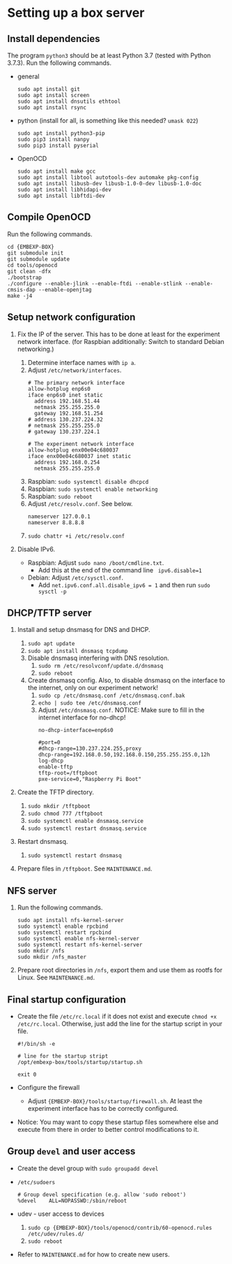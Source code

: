 # Setting up a box server


## Install dependencies
The program `python3` should be at least Python 3.7 (tested with Python 3.7.3).
Run the following commands.
- general
  ```
  sudo apt install git
  sudo apt install screen
  sudo apt install dnsutils ethtool
  sudo apt install rsync
  ```
- python (install for all, is something like this needed? `umask 022`)
  ```
  sudo apt install python3-pip
  sudo pip3 install nanpy
  sudo pip3 install pyserial
  ```
- OpenOCD
  ```
  sudo apt install make gcc
  sudo apt install libtool autotools-dev automake pkg-config
  sudo apt install libusb-dev libusb-1.0-0-dev libusb-1.0-doc
  sudo apt install libhidapi-dev
  sudo apt install libftdi-dev
  ```


## Compile OpenOCD
Run the following commands.
```
cd {EMBEXP-BOX}
git submodule init
git submodule update
cd tools/openocd
git clean -dfx
./bootstrap
./configure --enable-jlink --enable-ftdi --enable-stlink --enable-cmsis-dap --enable-openjtag
make -j4
```


## Setup network configuration
1. Fix the IP of the server. This has to be done at least for the experiment network interface. (for Raspbian additionally: Switch to standard Debian networking.)
   1. Determine interface names with `ip a`.
   1. Adjust `/etc/network/interfaces`.
      ```
      # The primary network interface
      allow-hotplug enp6s0
      iface enp6s0 inet static
      	address 192.168.51.44
      	netmask 255.255.255.0
      	gateway 192.168.51.254
      #	address 130.237.224.32
      #	netmask 255.255.255.0
      #	gateway 130.237.224.1
      
      # The experiment network interface
      allow-hotplug enx00e04c680037
      iface enx00e04c680037 inet static
      	address 192.168.0.254
      	netmask 255.255.255.0
      ```
   1. Raspbian: `sudo systemctl disable dhcpcd`
   1. Raspbian: `sudo systemctl enable networking`
   1. Raspbian: `sudo reboot`
   1. Adjust `/etc/resolv.conf`. See below.
      ```
      nameserver 127.0.0.1
      nameserver 8.8.8.8
      ```
   1. `sudo chattr +i /etc/resolv.conf`

1. Disable IPv6.
   - Raspbian: Adjust `sudo nano /boot/cmdline.txt`.
     - Add this at the end of the command line ` ipv6.disable=1`
   - Debian: Adjust `/etc/sysctl.conf`.
     - Add `net.ipv6.conf.all.disable_ipv6 = 1` and then run `sudo sysctl -p`


## DHCP/TFTP server
1. Install and setup dnsmasq for DNS and DHCP.
   1. `sudo apt update`
   1. `sudo apt install dnsmasq tcpdump`
   1. Disable dnsmasq interfering with DNS resolution.
      1. `sudo rm /etc/resolvconf/update.d/dnsmasq`
      1. `sudo reboot`
   1. Create dnsmasq config. Also, to disable dnsmasq on the interface to the internet, only on our experiment network!
      1. `sudo cp /etc/dnsmasq.conf /etc/dnsmasq.conf.bak`
      1. `echo | sudo tee /etc/dnsmasq.conf`
      1. Adjust `/etc/dnsmasq.conf`. NOTICE: Make sure to fill in the internet interface for no-dhcp!
         ```
         no-dhcp-interface=enp6s0
         
         #port=0
         #dhcp-range=130.237.224.255,proxy
         dhcp-range=192.168.0.50,192.168.0.150,255.255.255.0,12h
         log-dhcp
         enable-tftp
         tftp-root=/tftpboot
         pxe-service=0,"Raspberry Pi Boot"
         ```

1. Create the TFTP directory.
   1. `sudo mkdir /tftpboot`
   1. `sudo chmod 777 /tftpboot`
   1. `sudo systemctl enable dnsmasq.service`
   1. `sudo systemctl restart dnsmasq.service`

1. Restart dnsmasq.
   1. `sudo systemctl restart dnsmasq`

1. Prepare files in `/tftpboot`. See `MAINTENANCE.md`.


## NFS server
1. Run the following commands.
   ```
   sudo apt install nfs-kernel-server
   sudo systemctl enable rpcbind
   sudo systemctl restart rpcbind
   sudo systemctl enable nfs-kernel-server
   sudo systemctl restart nfs-kernel-server
   sudo mkdir /nfs
   sudo mkdir /nfs_master
   ```

1. Prepare root directories in `/nfs`, export them and use them as rootfs for Linux. See `MAINTENANCE.md`.


## Final startup configuration
- Create the file `/etc/rc.local` if it does not exist and execute `chmod +x /etc/rc.local`. Otherwise, just add the line for the startup script in your file.
  ```
  #!/bin/sh -e
  
  # line for the startup stript
  /opt/embexp-box/tools/startup/startup.sh
  
  exit 0
  ```

- Configure the firewall
  - Adjust `{EMBEXP-BOX}/tools/startup/firewall.sh`. At least the experiment interface has to be correctly configured.

- Notice: You may want to copy these startup files somewhere else and execute from there in order to better control modifications to it.


## Group `devel` and user access
- Create the devel group with `sudo groupadd devel`

- `/etc/sudoers`
  ```
  # Group devel specification (e.g. allow 'sudo reboot')
  %devel	ALL=NOPASSWD:/sbin/reboot
  ```

- udev - user access to devices
  1. `sudo cp {EMBEXP-BOX}/tools/openocd/contrib/60-openocd.rules /etc/udev/rules.d/`
  1. `sudo reboot`

- Refer to `MAINTENANCE.md` for how to create new users.



